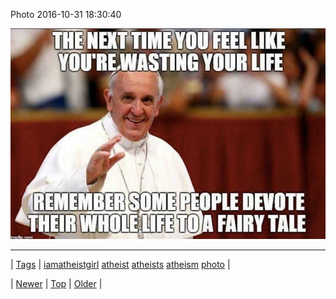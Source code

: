 <!--
title: Photo 2016-10-31 18
date: 2020-06-28T15:27:00.133Z
tags: iamatheistgirl, atheist, atheists, atheism, photo
-->


Photo 2016-10-31 18:30:40

![](152563745775-0.jpg)

<!--BOTTOM-POST-NAVIGATION-->
---

| [Tags](tags.md) | [iamatheistgirl](tag-iamatheistgirl.md) [atheist](tag-atheist.md) [atheists](tag-atheists.md) [atheism](tag-atheism.md) [photo](tag-photo.md) |

| [Newer](152563035249.md) | [Top](index.md) | [Older](152591199281.md) |